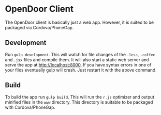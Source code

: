 # OpenDoor Client

The OpenDoor client is basically just a web app.
However, it is suited to be packaged via Cordova/PhoneGap.

## Development

Run `gulp development`.
This will watch for file changes of the `.less`, `.coffee` and `.jsx` files and compile them.
It will also start a static web server and serve the app at [http://localhost:8000](http://localhost:8000).
If you have syntax errors in one of your files eventually gulp will crash.
Just restart it with the above command.

## Build

To build the app run `gulp build`.
This will run the `r.js` optimizer and output minified files in the `www` directory.
This directory is suitable to be packaged with Cordova/PhoneGap.
